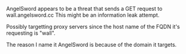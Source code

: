 AngelSword appears to be a threat that sends a GET request to wall.angelsword.cc
This might be an information leak attempt.

Possibly targetting proxy servers since the host name of the FQDN it's requesting is "wall".

The reason I name it AngelSword is because of the domain it targets.